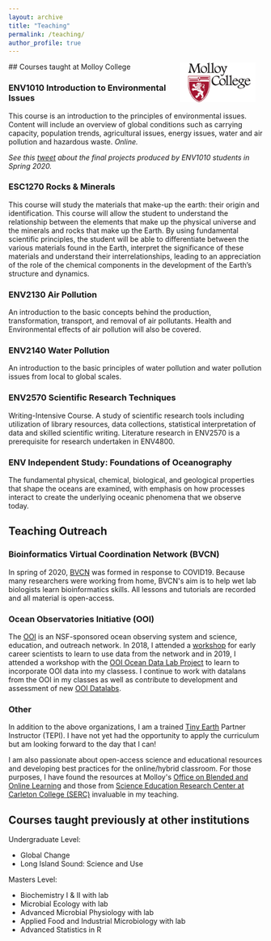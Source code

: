 ```yaml
---
layout: archive
title: "Teaching"
permalink: /teaching/
author_profile: true
---
```


<img align="right" src="/images/MolloyCollege_Logo.png" width="150px" style="padding-right: 15px">
## Courses taught at Molloy College

### ENV1010 Introduction to Environmental Issues
This course is an introduction to the principles of environmental issues. Content will include an overview of global conditions such as carrying capacity, population trends, agricultural issues, energy issues, water and air pollution and hazardous waste. 
*Online.*

*See this [tweet](https://twitter.com/LizzSuter/status/1259940863532240897) about the final projects produced by ENV1010 students in  Spring 2020.*

### ESC1270 Rocks & Minerals
This course will study the materials that make-up the earth: their origin and identification. This course will allow the student to understand the relationship between the elements that make up the physical universe and the minerals and rocks that make up the Earth. By using fundamental scientific principles, the student will be able to differentiate between the various materials found in the Earth, interpret the significance of these materials and understand their interrelationships, leading to an appreciation of the role of the chemical components in the development of the Earth’s structure and dynamics.

### ENV2130 Air Pollution
An introduction to the basic concepts behind the production, transformation, transport, and removal of air pollutants.  Health and Environmental effects of air pollution will also be covered.

### ENV2140 Water Pollution
An introduction to the basic principles of water pollution and water pollution issues from local to global scales.

### ENV2570 Scientific Research Techniques 
Writing-Intensive Course. A study of scientific research tools including
utilization of library resources, data collections, statistical interpretation of data and skilled scientific writing. Literature research in ENV2570 is a prerequisite for research undertaken in ENV4800.

### ENV Independent Study: Foundations of Oceanography
The fundamental physical, chemical, biological, and geological properties that shape the oceans are examined, with emphasis on how processes interact to create the underlying oceanic phenomena that we observe today.


## Teaching Outreach

### Bioinformatics Virtual Coordination Network (BVCN)
In spring of 2020, [BVCN](https://biovcnet.github.io/) was formed in response to COVID19. Because many researchers were working from home, BVCN's aim is to help wet lab biologists learn bioinformatics skills.  All lessons and tutorials are recorded and all material is open-access.

### Ocean Observatories Initiative (OOI)
The [OOI](https://oceanobservatories.org/) is an NSF-sponsored ocean observing system and science, education, and outreach network. In 2018, I attended a [workshop](https://oceanobservatories.org/data-workshops/) for early career scientists to learn to use data from the network and in 2019, I attended a workshop with the [OOI Ocean Data Lab Project](https://datalab.marine.rutgers.edu/) to learn to incorporate OOI data into my classess. I continue to work with datalans from the OOI in my classes as well as contribute to development and assessment of new [OOI Datalabs](https://datalab.marine.rutgers.edu/explorations/index.php). 



### Other
In addition to the above organizations, I am a trained [Tiny Earth](https://tinyearth.wisc.edu/) Partner Instructor (TEPI). I have not yet had the opportunity to apply the curriculum but am looking forward to the day that I can!

I am also passionate about open-access science and educational resources and developing best practices for the online/hybrid classroom. For those purposes, I have found the resources at Molloy's [Office on Blended and Online Learning](https://www.molloy.edu/academics/blended-and-online-learning/the-office-of-blended-and-online-learning) and those from [Science Education Research Center at Carleton College (SERC)](https://serc.carleton.edu/index.html) invaluable in my teaching.




## Courses taught previously at other institutions

Undergraduate Level:

* Global Change 
* Long Island Sound: Science and Use 

Masters Level:

* Biochemistry I & II with lab
* Microbial Ecology with lab
* Advanced Microbial Physiology with lab
* Applied Food and Industrial Microbiology with lab
* Advanced Statistics in R
